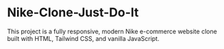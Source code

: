 # Nike-Clone-Just-Do-It
This project is a fully responsive, modern Nike e-commerce website clone built with HTML, Tailwind CSS, and vanilla JavaScript. 
